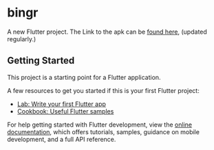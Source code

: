 # bingr

A new Flutter project.
The Link to the apk can be [found here](https://drive.google.com/drive/folders/1t3O91_vrgyxWMyuo76emoMoDT8FYvsnK?usp=drive_link),
(updated regularly.)

## Getting Started

This project is a starting point for a Flutter application.

A few resources to get you started if this is your first Flutter project:

- [Lab: Write your first Flutter app](https://docs.flutter.dev/get-started/codelab)
- [Cookbook: Useful Flutter samples](https://docs.flutter.dev/cookbook)

For help getting started with Flutter development, view the
[online documentation](https://docs.flutter.dev/), which offers tutorials,
samples, guidance on mobile development, and a full API reference.
